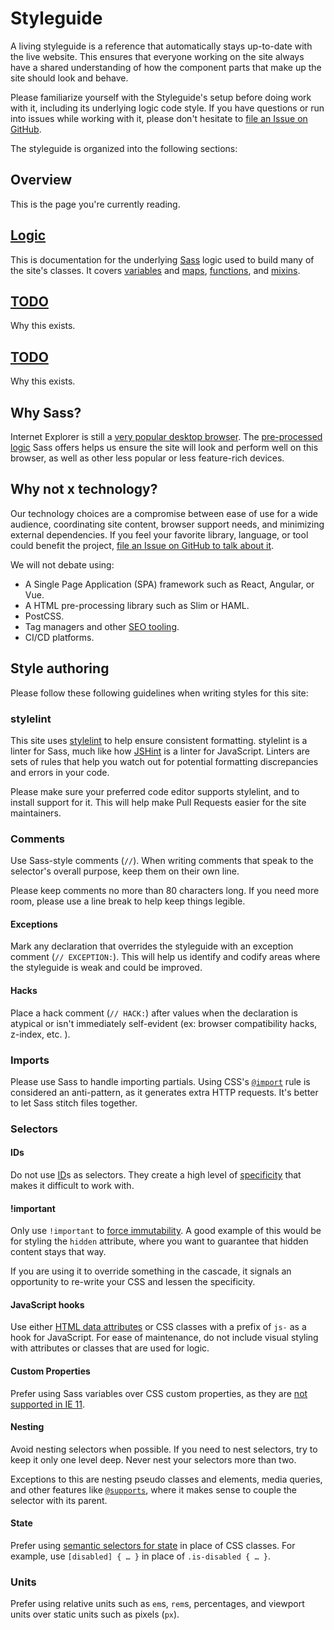 # Styleguide

A living styleguide is a reference that automatically stays up-to-date with the live website. This ensures that everyone working on the site always have a shared understanding of how the component parts that make up the site should look and behave.

Please familiarize yourself with the Styleguide's setup before doing work with it, including its underlying logic code style. If you have questions or run into issues while working with it, please don't hesitate to [file an Issue on GitHub](https://github.com/a11yproject/a11yproject.com/issues).

The styleguide is organized into the following sections:

## Overview

This is the page you're currently reading.

## [Logic]()

This is documentation for the underlying [Sass](https://sass-lang.com/) logic used to build many of the site's classes. It covers [variables](http://sass-lang.com/documentation/file.SASS_REFERENCE.html#variables_) and [maps](http://sass-lang.com/documentation/file.SASS_REFERENCE.html#maps), [functions](http://sass-lang.com/documentation/file.SASS_REFERENCE.html#functions), and [mixins](http://sass-lang.com/documentation/file.SASS_REFERENCE.html#mixins).

## [TODO]()

Why this exists.

## [TODO]()

Why this exists.

## Why Sass?

Internet Explorer is still a [very popular desktop browser](https://netmarketshare.com/browser-market-share.aspx?options=%7B%22filter%22%3A%7B%22%24and%22%3A%5B%7B%22deviceType%22%3A%7B%22%24in%22%3A%5B%22Desktop%2Flaptop%22%5D%7D%7D%5D%7D%2C%22dateLabel%22%3A%22Custom%22%2C%22attributes%22%3A%22share%22%2C%22group%22%3A%22browser%22%2C%22sort%22%3A%7B%22share%22%3A-1%7D%2C%22id%22%3A%22browsersDesktop%22%2C%22dateInterval%22%3A%22Monthly%22%2C%22dateStart%22%3A%222017-11%22%2C%22dateEnd%22%3A%222018-11%22%2C%22plotKeys%22%3A%5B%7B%22browser%22%3A%22Chrome%22%7D%2C%7B%22browser%22%3A%22Internet%20Explorer%22%7D%2C%7B%22browser%22%3A%22Firefox%22%7D%2C%7B%22browser%22%3A%22Edge%22%7D%2C%7B%22browser%22%3A%22Safari%22%7D%5D%2C%22segments%22%3A%22-1000%22%7D). The [pre-processed logic](https://cathydutton.co.uk/posts/why-i-stopped-using-sass/) Sass offers helps us ensure the site will look and perform well on this browser, as well as other less popular or less feature-rich devices.

## Why not x technology?

Our technology choices are a compromise between ease of use for a wide audience, coordinating site content, browser support needs, and minimizing external dependencies. If you feel your favorite library, language, or tool could benefit the project, [file an Issue on GitHub to talk about it](https://github.com/a11yproject/a11yproject.com/issues).

We will not debate using:

- A Single Page Application (SPA) framework such as React, Angular, or Vue.
- A HTML pre-processing library such as Slim or HAML.
- PostCSS.
- Tag managers and other [SEO tooling](https://github.com/a11yproject/a11yproject.com/blob/gh-pages/CONTRIBUTING.md#promotions-partnership-deals-and-seo-scams).
- CI/CD platforms.

## Style authoring

Please follow these following guidelines when writing  styles for this site:

### stylelint

This site uses [stylelint](https://github.com/stylelint/stylelint) to help ensure consistent formatting. stylelint is a linter for Sass, much like how [JSHint](https://jshint.com/) is a linter for JavaScript. Linters are sets of rules that help you watch out for potential formatting discrepancies and errors in your code. 

Please make sure your preferred code editor supports stylelint, and to install support for it. This will help make Pull Requests easier for the site maintainers.

### Comments

Use Sass-style comments (`//`). When writing comments that speak to the selector's overall purpose, keep them on their own line. 

Please keep comments no more than 80 characters long. If you need more room, please use a line break to help keep things legible.

#### Exceptions

Mark any declaration that overrides the styleguide with an exception comment (`// EXCEPTION:`). This will help us identify and codify areas where the styleguide is weak and could be improved.

#### Hacks

Place a hack comment (`// HACK:`) after values when the declaration is atypical or isn't immediately self-evident (ex: browser compatibility hacks, z-index, etc. ).

### Imports

Please use Sass to handle importing partials. Using CSS's [`@import`](https://developer.mozilla.org/en-US/docs/Web/CSS/@import) rule is considered an anti-pattern, as it generates extra HTTP requests. It's better to let Sass stitch files together. 

### Selectors

#### IDs

Do not use [ID](https://developer.mozilla.org/en-US/docs/Web/HTML/Global_attributes/id)s as selectors. They create a high level of [specificity](https://developer.mozilla.org/en-US/docs/Web/CSS/Specificity) that makes it difficult to work with.

#### !important

Only use `!important` to [force immutability](https://csswizardry.com/2016/05/the-importance-of-important/). A good example of this would be for styling the `hidden` attribute, where you want to guarantee that hidden content stays that way.

If you are using it to override something in the cascade, it signals an opportunity to re-write your CSS and lessen the specificity. 

#### JavaScript hooks

Use either [HTML data attributes](https://developer.mozilla.org/en-US/docs/Learn/HTML/Howto/Use_data_attributes) or CSS classes with a prefix of `js-` as a hook for JavaScript. For ease of maintenance, do not include visual styling with attributes or classes that are used for logic.

#### Custom Properties

Prefer using Sass variables over CSS custom properties, as they are [not supported in IE 11](https://caniuse.com/#feat=css-variables).

#### Nesting

Avoid nesting selectors when possible. If you need to nest selectors, try to keep it only one level deep. Never nest your selectors more than two.

Exceptions to this are nesting pseudo classes and elements, media queries, and other features like [`@supports`](https://developer.mozilla.org/en-US/docs/Web/CSS/@supports), where it makes sense to couple the selector with its parent.

#### State

Prefer using [semantic selectors for state](https://css-tricks.com/user-facing-state/) in place of CSS classes. For example, use `[disabled] { … }` in place of `.is-disabled { … }`.

### Units

Prefer using relative units such as `em`s, `rem`s, percentages, and viewport units over static units such as pixels (`px`).